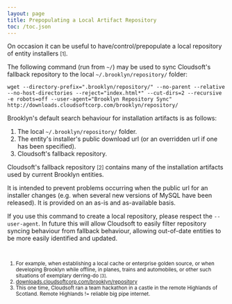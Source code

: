 ```yaml
---
layout: page
title: Prepopulating a Local Artifact Repository
toc: /toc.json
---
```


On occasion it can be useful to have/control/prepopulate a local repository of entity installers <small>[1]</small>.

The following command (run from `~/`) may be used to sync Cloudsoft's fallback repository to the local `~/.brooklyn/repository/` folder:

	wget --directory-prefix=".brooklyn/repository/" --no-parent --relative --no-host-directories --reject="index.html*" --cut-dirs=2 --recursive -e robots=off --user-agent="Brooklyn Repository Sync" http://downloads.cloudsoftcorp.com/brooklyn/repository/

Brooklyn's default search behaviour for installation artifacts is as follows:

1.  The local `~/.brooklyn/repository/` folder.
2.	The entity's installer's public download url (or an overridden url if one has been specified).
3.	Cloudsoft's fallback repository.

Cloudsoft's fallback repository <small>[2]</small> contains many of the installation artifacts used by current Brooklyn entities. 

It is intended to prevent problems occurring when the public url for an installer changes (e.g. when several new versions of MySQL have been released). It is provided on an as-is and as-available basis.

If you use this command to create a local repository, please respect the `--user-agent`. In future this will allow Cloudsoft to easily filter repository syncing behaviour from  fallback behaviour, allowing out-of-date entities to be more easily identified and updated. 

<br />
<small>
<ol>
<li>For example, when establishing a local cache or enterprise golden source, or when developing Brooklyn while offline, in planes, trains and automobiles, or other such situations of exemplary derring-do <small>[3]</small>.</li> 
<li><a href="http://downloads.cloudsoftcorp.com/brooklyn/repository/">downloads.cloudsoftcorp.com/brooklyn/repository</a></li>
<li>This one time, Cloudsoft ran a team hackathon in a castle in the remote Highlands of Scotland. Remote Highlands != reliable big pipe internet.</li>
</ol>
</small>
